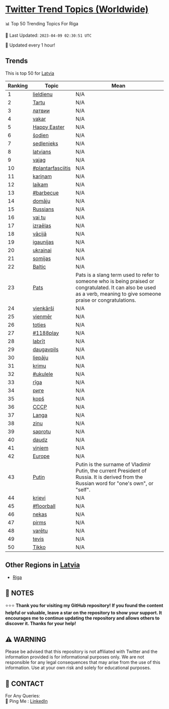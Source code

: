 [Twitter Trend Topics (Worldwide)](https://github.com/ErcinDedeoglu/Twitter-Trend-Topics)
==========


📊 Top 50 Trending Topics For Riga

📆 Last Updated: `2023-04-09 02:30:51 UTC`

🔧 Updated every 1 hour!


## Trends

This is top 50 for [Latvia](</Latvia>)

| Ranking | Topic | Mean |
| ------- | ------------ | ------------ |
| 1 | [lieldienu](http://twitter.com/search?q=lieldienu) | N/A |
| 2 | [Tartu](http://twitter.com/search?q=Tartu) | N/A |
| 3 | [латвии](http://twitter.com/search?q=%d0%bb%d0%b0%d1%82%d0%b2%d0%b8%d0%b8) | N/A |
| 4 | [vakar](http://twitter.com/search?q=vakar) | N/A |
| 5 | [Happy Easter](http://twitter.com/search?q=Happy+Easter) | N/A |
| 6 | [šodien](http://twitter.com/search?q=%c5%a1odien) | N/A |
| 7 | [sedlenieks](http://twitter.com/search?q=sedlenieks) | N/A |
| 8 | [latvians](http://twitter.com/search?q=latvians) | N/A |
| 9 | [vajag](http://twitter.com/search?q=vajag) | N/A |
| 10 | [#plantarfasciitis](http://twitter.com/search?q=%23plantarfasciitis) | N/A |
| 11 | [kariņam](http://twitter.com/search?q=kari%c5%86am) | N/A |
| 12 | [laikam](http://twitter.com/search?q=laikam) | N/A |
| 13 | [#barbecue](http://twitter.com/search?q=%23barbecue) | N/A |
| 14 | [domāju](http://twitter.com/search?q=dom%c4%81ju) | N/A |
| 15 | [Russians](http://twitter.com/search?q=Russians) | N/A |
| 16 | [vai tu](http://twitter.com/search?q=vai+tu) | N/A |
| 17 | [izraēlas](http://twitter.com/search?q=izra%c4%93las) | N/A |
| 18 | [vācijā](http://twitter.com/search?q=v%c4%81cij%c4%81) | N/A |
| 19 | [igaunijas](http://twitter.com/search?q=igaunijas) | N/A |
| 20 | [ukrainai](http://twitter.com/search?q=ukrainai) | N/A |
| 21 | [somijas](http://twitter.com/search?q=somijas) | N/A |
| 22 | [Baltic](http://twitter.com/search?q=Baltic) | N/A |
| 23 | [Pats](http://twitter.com/search?q=Pats) | Pats is a slang term used to refer to someone who is being praised or congratulated. It can also be used as a verb, meaning to give someone praise or congratulations. |
| 24 | [vienkārši](http://twitter.com/search?q=vienk%c4%81r%c5%a1i) | N/A |
| 25 | [vienmēr](http://twitter.com/search?q=vienm%c4%93r) | N/A |
| 26 | [toties](http://twitter.com/search?q=toties) | N/A |
| 27 | [#1188play](http://twitter.com/search?q=%231188play) | N/A |
| 28 | [labrīt](http://twitter.com/search?q=labr%c4%abt) | N/A |
| 29 | [daugavpils](http://twitter.com/search?q=daugavpils) | N/A |
| 30 | [liepāju](http://twitter.com/search?q=liep%c4%81ju) | N/A |
| 31 | [krimu](http://twitter.com/search?q=krimu) | N/A |
| 32 | [#ukulele](http://twitter.com/search?q=%23ukulele) | N/A |
| 33 | [rīga](http://twitter.com/search?q=r%c4%abga) | N/A |
| 34 | [риге](http://twitter.com/search?q=%d1%80%d0%b8%d0%b3%d0%b5) | N/A |
| 35 | [kopš](http://twitter.com/search?q=kop%c5%a1) | N/A |
| 36 | [СССР](http://twitter.com/search?q=%d0%a1%d0%a1%d0%a1%d0%a0) | N/A |
| 37 | [Langa](http://twitter.com/search?q=Langa) | N/A |
| 38 | [zinu](http://twitter.com/search?q=zinu) | N/A |
| 39 | [saprotu](http://twitter.com/search?q=saprotu) | N/A |
| 40 | [daudz](http://twitter.com/search?q=daudz) | N/A |
| 41 | [viņiem](http://twitter.com/search?q=vi%c5%86iem) | N/A |
| 42 | [Europe](http://twitter.com/search?q=Europe) | N/A |
| 43 | [Putin](http://twitter.com/search?q=Putin) | Putin is the surname of Vladimir Putin, the current President of Russia. It is derived from the Russian word for "one's own", or "self". |
| 44 | [krievi](http://twitter.com/search?q=krievi) | N/A |
| 45 | [#floorball](http://twitter.com/search?q=%23floorball) | N/A |
| 46 | [nekas](http://twitter.com/search?q=nekas) | N/A |
| 47 | [pirms](http://twitter.com/search?q=pirms) | N/A |
| 48 | [varētu](http://twitter.com/search?q=var%c4%93tu) | N/A |
| 49 | [tevis](http://twitter.com/search?q=tevis) | N/A |
| 50 | [Tikko](http://twitter.com/search?q=Tikko) | N/A |



## Other Regions in [Latvia](</Latvia>)

* [Riga](</Latvia/Riga.md>)



## 📝 NOTES

⭐⭐⭐ **Thank you for visiting my GitHub repository! If you found the content helpful or valuable, leave a star on the repository to show your support. It encourages me to continue updating the repository and allows others to discover it. Thanks for your help!**


## ⚠️ WARNING

Please be advised that this repository is not affiliated with Twitter and the information provided is for informational purposes only. We are not responsible for any legal consequences that may arise from the use of this information. Use at your own risk and solely for educational purposes.


## 📨 CONTACT

 For Any Queries:  
            🏓 Ping Me : [LinkedIn](https://www.linkedin.com/in/ercindedeoglu/)
